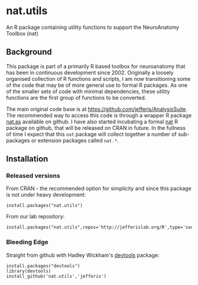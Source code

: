 # nat.utils

An R package containing utility functions to support the NeuroAnatomy Toolbox (nat)

## Background
This package is part of a primarily R based toolbox for neuroanatomy that has
been in continuous development since 2002. Originally a loosely organised
collection of R functions and scripts, I am now transitioning some of the code
that may be of more general use to formal R packages. As one of the smaller sets
of code with minimal dependencies, these utility functions are the first group
of functions to be converted.

The main original code base is at https://github.com/jefferis/AnalysisSuite. The
recommended way to access this code is through a wrapper R package
[nat.as](https://github.com/jefferis/nat.as) available on github. I have also
started incubating a formal [nat](https://github.com/jefferis/nat) R package on
github, that will be released on CRAN in future. In the fullness of time I
expect that this `nat` package will collect together a number of sub-packages or
extension packages called `nat.*`.

## Installation

### Released versions
From CRAN - the recommended option for simplicity and since this package is not
under heavy development:

    install.packages("nat.utils")

From our lab repository:

    install.packages("nat.utils",repos='http://jefferislab.org/R',type='source')

### Bleeding Edge
Straight from github with Hadley Wickham's [devtools](https://github.com/hadley/devtools) package:

    install.packages("devtools")
    library(devtools)
    install_github('nat.utils','jefferis')
